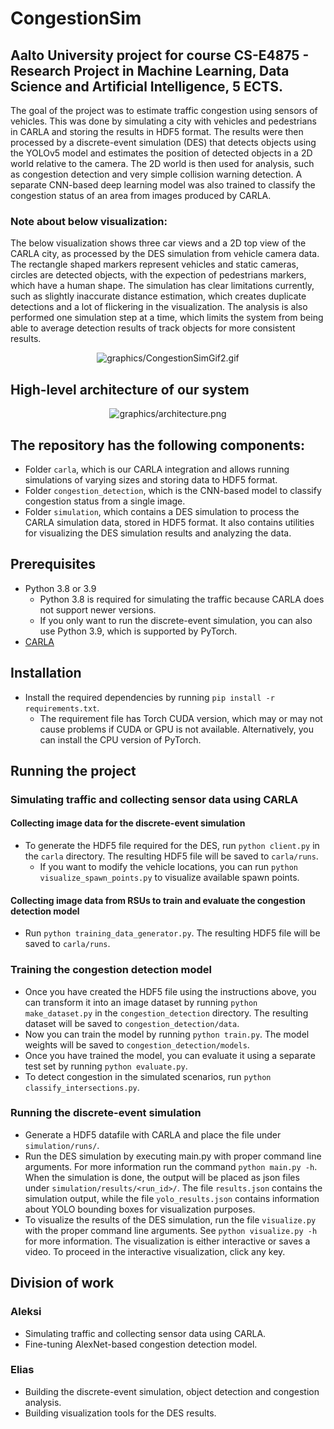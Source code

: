 # CongestionSim

## Aalto University project for course CS-E4875 - Research Project in Machine Learning, Data Science and Artificial Intelligence, 5 ECTS.

The goal of the project was to estimate traffic congestion using sensors of vehicles. This was done by simulating a city with vehicles and pedestrians in CARLA and storing the results in HDF5 format. The results were then processed by a discrete-event simulation (DES) that detects objects using the YOLOv5 model and estimates the position of detected objects in a 2D world relative to the camera. The 2D world is then used for analysis, such as congestion detection and very simple collision warning detection. A separate CNN-based deep learning model was also trained to classify the congestion status of an area from images produced by CARLA.

<h3>Note about below visualization:</h3> The below visualization shows three car views and a 2D top view of the CARLA city, as processed by the DES simulation from vehicle camera data. The rectangle shaped markers represent vehicles and static cameras, circles are detected objects, with the expection of pedestrians markers, which have a human shape. The simulation has clear limitations currently, such as slightly inaccurate distance estimation, which creates duplicate detections and a lot of flickering in the visualization. The analysis is also performed one simulation step at a time, which limits the system from being able to average detection results of track objects for more consistent results.

<p align="center" margin-top="2px">
  <img src="https://github.com/EliasHaaralahti/congestion-sim/blob/main/graphics/CongestionSimGif2.gif" alt="graphics/CongestionSimGif2.gif" />
</p>

## High-level architecture of our system

<p align="center">
  <img src="https://github.com/EliasHaaralahti/congestion-sim/blob/main/graphics/architecture.png" alt="graphics/architecture.png" />
</p>

## The repository has the following components:

- Folder `carla`, which is our CARLA integration and allows running simulations of varying sizes and storing data to HDF5 format.
- Folder `congestion_detection`, which is the CNN-based model to classify congestion status from a single image.
- Folder `simulation`, which contains a DES simulation to process the CARLA simulation data, stored in HDF5 format. It also contains utilities for visualizing the DES simulation results and analyzing the data.

## Prerequisites

- Python 3.8 or 3.9
  - Python 3.8 is required for simulating the traffic because CARLA does not support newer versions.
  - If you only want to run the discrete-event simulation, you can also use Python 3.9, which is supported by PyTorch.
- [CARLA](https://carla.org/)

## Installation

- Install the required dependencies by running `pip install -r requirements.txt`.
  - The requirement file has Torch CUDA version, which may or may not cause problems if CUDA or GPU is not available. Alternatively, you can install the CPU version of PyTorch.

## Running the project

### Simulating traffic and collecting sensor data using CARLA

#### Collecting image data for the discrete-event simulation

- To generate the HDF5 file required for the DES, run `python client.py` in the `carla` directory. The resulting HDF5 file will be saved to `carla/runs`.
  - If you want to modify the vehicle locations, you can run `python visualize_spawn_points.py` to visualize available spawn points.

#### Collecting image data from RSUs to train and evaluate the congestion detection model

- Run `python training_data_generator.py`. The resulting HDF5 file will be saved to `carla/runs`.

### Training the congestion detection model

- Once you have created the HDF5 file using the instructions above, you can transform it into an image dataset by running `python make_dataset.py` in the `congestion_detection` directory. The resulting dataset will be saved to `congestion_detection/data`.
- Now you can train the model by running `python train.py`. The model weights will be saved to `congestion_detection/models`.
- Once you have trained the model, you can evaluate it using a separate test set by running `python evaluate.py`.
- To detect congestion in the simulated scenarios, run `python classify_intersections.py`.

### Running the discrete-event simulation

- Generate a HDF5 datafile with CARLA and place the file under `simulation/runs/`.
- Run the DES simulation by executing main.py with proper command line arguments. For more information run the command `python main.py -h`. When the simulation is done, the output will be placed as json files under `simulation/results/<run_id>/`. The file `results.json` contains the simulation output, while the file `yolo_results.json` contains information about YOLO bounding boxes for visualization purposes.
- To visualize the results of the DES simulation, run the file `visualize.py` with the proper command line arguments. See `python visualize.py -h` for more information. The visualization is either interactive or saves a video. To proceed in the interactive visualization, click any key.

## Division of work

### Aleksi

- Simulating traffic and collecting sensor data using CARLA.
- Fine-tuning AlexNet-based congestion detection model.

### Elias

- Building the discrete-event simulation, object detection and congestion analysis.
- Building visualization tools for the DES results.